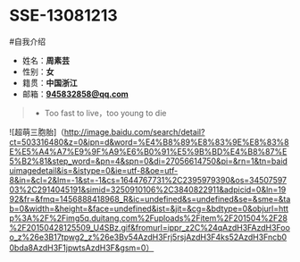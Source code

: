 # SSE-13081213
       
#自我介绍


* 姓名：**周素芸**
* 性别：**女**
* 籍贯：**中国浙江**
* 邮箱：**945832858@qq.com**


>* Too fast to live，too young to die

![超萌三胞胎]（http://image.baidu.com/search/detail?ct=503316480&z=0&ipn=d&word=%E4%B8%89%E8%83%9E%E8%83%8E%E5%A4%A7%E9%9F%A9%E6%B0%91%E5%9B%BD%E4%B8%87%E5%B2%81&step_word=&pn=4&spn=0&di=27056614750&pi=&rn=1&tn=baiduimagedetail&is=&istype=0&ie=utf-8&oe=utf-8&in=&cl=2&lm=-1&st=-1&cs=1644767731%2C2395979390&os=3450759703%2C2914045191&simid=3250910106%2C3840822911&adpicid=0&ln=1992&fr=&fmq=1456888418968_R&ic=undefined&s=undefined&se=&sme=&tab=0&width=&height=&face=undefined&ist=&jit=&cg=&bdtype=0&objurl=http%3A%2F%2Fimg5q.duitang.com%2Fuploads%2Fitem%2F201504%2F28%2F20150428125509_U4SBz.gif&fromurl=ippr_z2C%24qAzdH3FAzdH3Fooo_z%26e3B17tpwg2_z%26e3Bv54AzdH3Frj5rsjAzdH3F4ks52AzdH3Fncb00bda8AzdH3F1jpwtsAzdH3F&gsm=0）


